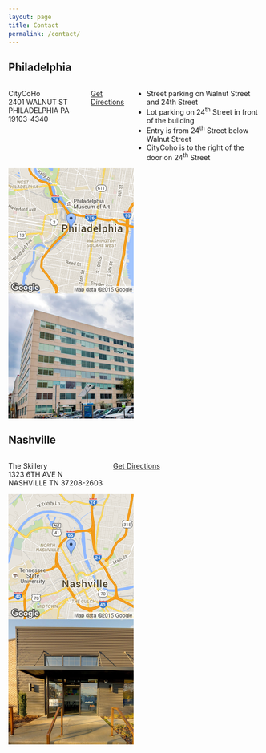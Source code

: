 ```yaml
---
layout: page
title: Contact
permalink: /contact/
---
```


Philadelphia
------------

<div class="row">
  <div class="four columns">
    <p>CityCoHo<br>2401 WALNUT ST<br>PHILADELPHIA PA 19103-4340</p>
    <p><a href="https://maps.google.com?daddr=2401+WALNUT+ST+PHILADELPHIA+PA+19103" target="_blank">Get Directions</a></p>
    <ul class="smaller-font">
      <li>Street parking on Walnut Street and 24th Street</li>
      <li>Lot parking on 24<sup>th</sup> Street in front of the building</li>
      <li>Entry is from 24<sup>th</sup> Street below Walnut Street</li>
      <li>CityCoho is to the right of the door on 24<sup>th</sup> Street</li>
    </ul>
  </div>
  <div class="four columns"><img class="framed" src="/images/philadelphia.png"></div>
  <div class="four columns"><img class="framed" src="/images/citycoho.png"></div>
</div>

Nashville
---------

<div class="row">
  <div class="four columns">
    <p>The Skillery<br>1323 6TH AVE N<br>NASHVILLE TN 37208-2603</p>
    <p><a href="https://maps.google.com?daddr=1323+6TH+AVE+N+NASHVILLE+TN+37208" target="_blank">Get Directions</a></p>
  </div>
  <div class="four columns"><img class="framed" src="/images/nashville.png"></div>
  <div class="four columns"><img class="framed" src="/images/theskillery.png"></div>
</div>
